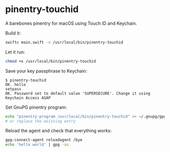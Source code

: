 # pinentry-touchid

A barebones pinentry for macOS using Touch ID and Keychain.

Build it:

```sh
swiftc main.swift -o /usr/local/bin/pinentry-touchid
```

Let it run:

```sh
chmod +x /usr/local/bin/pinentry-touchid
```

Save your key passphrase to Keychain:

```
$ pinentry-touchid
OK. hello
setpass
OK. Password set to default value 'SUPERSECURE'. Change it using Keychain Access ASAP
```

Set GnuPG pinentry program:

```sh
echo "pinentry-program /usr/local/bin/pinentry-touchid" >> ~/.gnupg/gpg-agent.conf
# or replace the existing entry
```

Reload the agent and check that everything works:

```sh
gpg-connect-agent reloadagent /bye
echo 'hello world' | gpg -as
```
